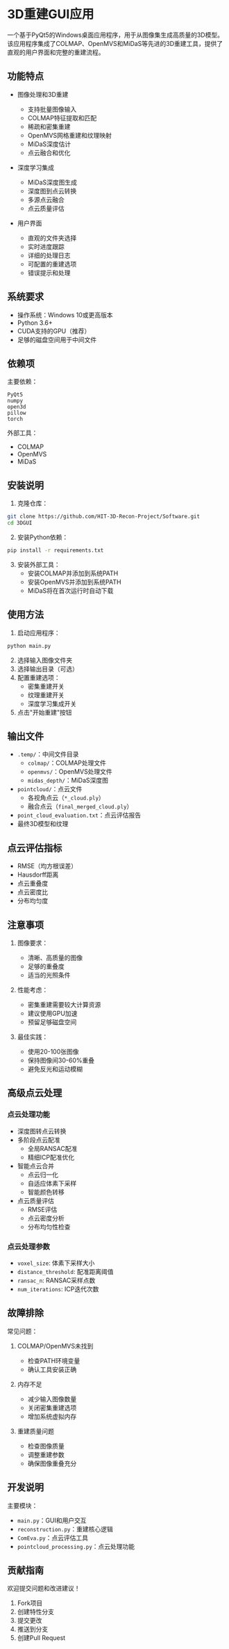 # 3D重建GUI应用

一个基于PyQt5的Windows桌面应用程序，用于从图像集生成高质量的3D模型。该应用程序集成了COLMAP、OpenMVS和MiDaS等先进的3D重建工具，提供了直观的用户界面和完整的重建流程。

## 功能特点

- 图像处理和3D重建
  * 支持批量图像输入
  * COLMAP特征提取和匹配
  * 稀疏和密集重建
  * OpenMVS网格重建和纹理映射
  * MiDaS深度估计
  * 点云融合和优化

- 深度学习集成
  * MiDaS深度图生成
  * 深度图到点云转换
  * 多源点云融合
  * 点云质量评估

- 用户界面
  * 直观的文件夹选择
  * 实时进度跟踪
  * 详细的处理日志
  * 可配置的重建选项
  * 错误提示和处理

## 系统要求

- 操作系统：Windows 10或更高版本
- Python 3.6+
- CUDA支持的GPU（推荐）
- 足够的磁盘空间用于中间文件

## 依赖项

主要依赖：
```
PyQt5
numpy
open3d
pillow
torch
```

外部工具：
- COLMAP
- OpenMVS
- MiDaS

## 安装说明

1. 克隆仓库：
```bash
git clone https://github.com/HIT-3D-Recon-Project/Software.git
cd 3DGUI
```

2. 安装Python依赖：
```bash
pip install -r requirements.txt
```

3. 安装外部工具：
   - 安装COLMAP并添加到系统PATH
   - 安装OpenMVS并添加到系统PATH
   - MiDaS将在首次运行时自动下载

## 使用方法

1. 启动应用程序：
```bash
python main.py
```

2. 选择输入图像文件夹
3. 选择输出目录（可选）
4. 配置重建选项：
   - 密集重建开关
   - 纹理重建开关
   - 深度学习集成开关
5. 点击"开始重建"按钮

## 输出文件

- `.temp/`：中间文件目录
  * `colmap/`：COLMAP处理文件
  * `openmvs/`：OpenMVS处理文件
  * `midas_depth/`：MiDaS深度图
- `pointcloud/`：点云文件
  * 各视角点云（`*_cloud.ply`）
  * 融合点云（`final_merged_cloud.ply`）
- `point_cloud_evaluation.txt`：点云评估报告
- 最终3D模型和纹理

## 点云评估指标

- RMSE（均方根误差）
- Hausdorff距离
- 点云重叠度
- 点云密度比
- 分布均匀度

## 注意事项

1. 图像要求：
   - 清晰、高质量的图像
   - 足够的重叠度
   - 适当的光照条件

2. 性能考虑：
   - 密集重建需要较大计算资源
   - 建议使用GPU加速
   - 预留足够磁盘空间

3. 最佳实践：
   - 使用20-100张图像
   - 保持图像间30-60%重叠
   - 避免反光和运动模糊

## 高级点云处理

### 点云处理功能

- 深度图转点云转换
- 多阶段点云配准
  * 全局RANSAC配准
  * 精细ICP配准优化
- 智能点云合并
  * 点云归一化
  * 自适应体素下采样
  * 智能颜色转移
- 点云质量评估
  * RMSE评估
  * 点云密度分析
  * 分布均匀性检查

### 点云处理参数

- `voxel_size`: 体素下采样大小
- `distance_threshold`: 配准距离阈值
- `ransac_n`: RANSAC采样点数
- `num_iterations`: ICP迭代次数

## 故障排除

常见问题：
1. COLMAP/OpenMVS未找到
   - 检查PATH环境变量
   - 确认工具安装正确

2. 内存不足
   - 减少输入图像数量
   - 关闭密集重建选项
   - 增加系统虚拟内存

3. 重建质量问题
   - 检查图像质量
   - 调整重建参数
   - 确保图像重叠充分

## 开发说明

主要模块：
- `main.py`：GUI和用户交互
- `reconstruction.py`：重建核心逻辑
- `ComEva.py`：点云评估工具
- `pointcloud_processing.py`：点云处理功能


## 贡献指南

欢迎提交问题和改进建议！

1. Fork项目
2. 创建特性分支
3. 提交更改
4. 推送到分支
5. 创建Pull Request

